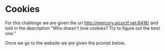 # Cookies

For this challenge we are given the url http://mercury.picoctf.net:6418/ and told in the description "Who doesn't love cookies? Try to figure out the best one."

Once we go to the website we are given the prompt below..
